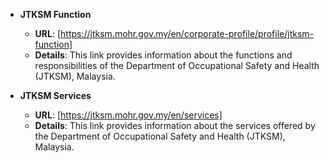 - **JTKSM Function**
  - **URL**: [https://jtksm.mohr.gov.my/en/corporate-profile/profile/jtksm-function]
  - **Details**: This link provides information about the functions and responsibilities of the Department of Occupational Safety and Health (JTKSM), Malaysia.

- **JTKSM Services**
  - **URL**: [https://jtksm.mohr.gov.my/en/services]
  - **Details**: This link provides information about the services offered by the Department of Occupational Safety and Health (JTKSM), Malaysia.
